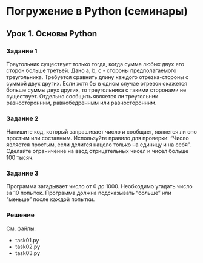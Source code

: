 # Погружение в Python (семинары)
## Урок 1. Основы Python

### Задание 1
Треугольник существует только тогда, когда сумма любых двух его сторон больше
третьей. Дано a, b, c - стороны предполагаемого треугольника. Требуется сравнить
длину каждого отрезка-стороны с суммой двух других. Если хотя бы в одном случае
отрезок окажется больше суммы двух других, то треугольника с такими сторонами не существует.
Отдельно сообщить является ли треугольник разносторонним, равнобедренным или равносторонним.

### Задание 2
Напишите код, который запрашивает число и сообщает, является ли оно
простым или составным. Используйте правило для проверки:
“Число является простым, если делится нацело только на единицу и на себя”.
Сделайте ограничение на ввод отрицательных чисел и чисел больше 100 тысяч.

### Задание 3
Программа загадывает число от 0 до 1000. Необходимо угадать число за 10 попыток.
Программа должна подсказывать “больше” или “меньше” после каждой попытки.

### Решение
См. файлы:
- task01.py
- task02.py
- task03.py
